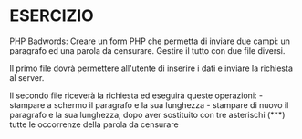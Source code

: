 # ESERCIZIO

PHP Badwords:
Creare un form PHP che permetta di inviare due campi: un paragrafo ed una parola da censurare.
Gestire il tutto con due file diversi.

Il primo file dovrà permettere all'utente di inserire i dati e inviare la richiesta al server.

Il secondo file riceverà la richiesta ed eseguirà queste operazioni:
    - stampare a schermo il paragrafo e la sua lunghezza
    - stampare di nuovo il paragrafo e la sua lunghezza, dopo aver sostituito con tre asterischi (***) tutte le occorrenze della parola da censurare







